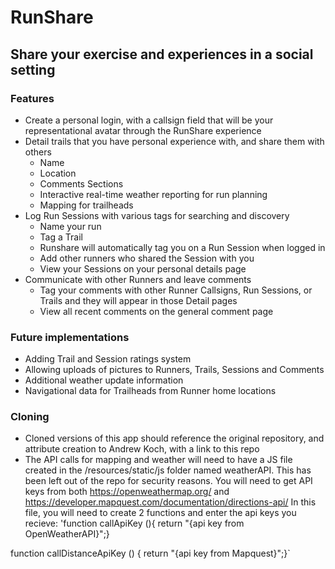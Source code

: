 # RunShare

## Share your exercise and experiences in a social setting

### Features
* Create a personal login, with a callsign field that will be your representational avatar through the RunShare experience
* Detail trails that you have personal experience with, and share them with others
  * Name
  * Location
  * Comments Sections
  * Interactive real-time weather reporting for run planning
  * Mapping for trailheads
* Log Run Sessions with various tags for searching and discovery
  * Name your run
  * Tag a Trail
  * Runshare will automatically tag you on a Run Session when logged in
  * Add other runners who shared the Session with you
  * View your Sessions on your personal details page
* Communicate with other Runners and leave comments
  * Tag your comments with other Runner Callsigns, Run Sessions, or Trails and they will appear in those Detail pages
  * View all recent comments on the general comment page
 
### Future implementations
* Adding Trail and Session ratings system
* Allowing uploads of pictures to Runners, Trails, Sessions and Comments
* Additional weather update information
* Navigational data for Trailheads from Runner home locations

### Cloning
* Cloned versions of this app should reference the original repository, and attribute creation to Andrew Koch, with a link to this repo
* The API calls for mapping and weather will need to have a JS file created in the /resources/static/js folder named weatherAPI. This has been left out of the repo for security reasons.  You will need to get API keys from both https://openweathermap.org/  and https://developer.mapquest.com/documentation/directions-api/ In this file, you will need to create 2 functions and enter the api keys you recieve:
'function callApiKey (){ return "{api key from OpenWeatherAPI}";}

function callDistanceApiKey () { return "{api key from Mapquest}";}`
